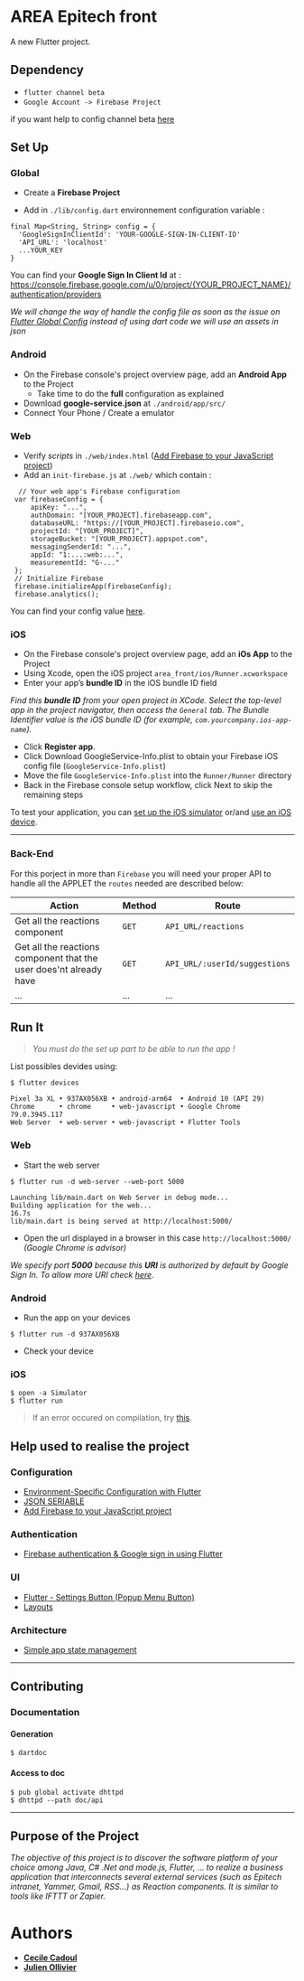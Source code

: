 # **AREA Epitech front**

A new Flutter project.

## **Dependency**

- `flutter channel beta`
- `Google Account -> Firebase Project`

if you want help to config channel beta [here](https://flutter.dev/docs/get-started/web)

## **Set Up**

### **Global**

- Create a **Firebase Project**

- Add in `./lib/config.dart` environnement configuration variable :
```
final Map<String, String> config = {
  'GoogleSignInClientId': 'YOUR-GOOGLE-SIGN-IN-CLIENT-ID'
  'API_URL': 'localhost'
  ...YOUR_KEY
}
```
You can find your **Google Sign In Client Id** at : https://console.firebase.google.com/u/0/project/{YOUR_PROJECT_NAME}/authentication/providers

*We will change the way of handle the config file as soon as the issue on [Flutter Global Config](https://github.com/Ephenodrom/Flutter-Global-Config/issues/9) instead of using dart code we will use an assets in json*

### **Android**

- On the Firebase console's project overview page, add an **Android App** to the Project
    - Take time to do the **full** configuration as explained
- Download **google-service.json** at `./android/app/src/`
- Connect Your Phone / Create a emulator

### **Web**

- Verify _scripts_ in `./web/index.html` ([Add Firebase to your JavaScript project](https://firebase.google.com/docs/web/setup#from-the-cdn))
- Add an `init-firebase.js` at `./web/` which contain :

```
  // Your web app's Firebase configuration
 var firebaseConfig = {
     apiKey: "...",
     authDomain: "[YOUR_PROJECT].firebaseapp.com",
     databaseURL: "https://[YOUR_PROJECT].firebaseio.com",
     projectId: "[YOUR_PROJECT]",
     storageBucket: "[YOUR_PROJECT].appspot.com",
     messagingSenderId: "...",
     appId: "1:...:web:...",
     measurementId: "G-..."
 };
 // Initialize Firebase
 firebase.initializeApp(firebaseConfig);
 firebase.analytics();
```

You can find your config value [here](http://support.google.com/firebase/answer/7015592).

### **iOS**

- On the Firebase console's project overview page, add an **iOs App** to the Project
- Using Xcode, open the iOS project `area_front/ios/Runner.xcworkspace`
- Enter your app’s **bundle ID** in the iOS bundle ID field

_Find this **bundle ID** from your open project in XCode. Select the top-level app in the project navigator, then access the `General` tab. The Bundle Identifier value is the iOS bundle ID (for example, `com.yourcompany.ios-app-name`)._

- Click **Register app**.
- Click Download GoogleService-Info.plist to obtain your Firebase iOS config file (`GoogleService-Info.plist`)
- Move the file `GoogleService-Info.plist` into the `Runner/Runner` directory
- Back in the Firebase console setup workflow, click Next to skip the remaining steps

To test your application, you can [set up the iOS simulator](https://flutter.dev/docs/get-started/install/macos#set-up-the-ios-simulator) or/and [use an iOS device](https://flutter.dev/docs/get-started/install/macos#deploy-to-ios-devices).


----
### Back-End

For this porject in more than `Firebase` you will need your proper API to handle all the APPLET the `routes` needed are described below:

| Action                                                             | Method | Route                         |
| ------------------------------------------------------------------ | ------ | ----------------------------- |
| Get all the reactions component                                    | `GET`  | `API_URL/reactions`           |
| Get all the reactions component that the user does'nt already have | `GET`  | `API_URL/:userId/suggestions` |
| ...                                                                | ...    | ...                           |

## **Run It**

> _You must do the set up part to be able to run the app !_

List possibles devides using:

```
$ flutter devices

Pixel 3a XL • 937AX056XB • android-arm64  • Android 10 (API 29)
Chrome      • chrome     • web-javascript • Google Chrome 79.0.3945.117
Web Server  • web-server • web-javascript • Flutter Tools
```

### **Web**

- Start the web server
```
$ flutter run -d web-server --web-port 5000

Launching lib/main.dart on Web Server in debug mode...
Building application for the web...                                16.7s
lib/main.dart is being served at http://localhost:5000/
```
- Open the url displayed in a browser in this case `http://localhost:5000/` *(Google Chrome is advisor)*


*We specify port **5000** because this **URI** is authorized by default by Google Sign In. To allow more URI check [here](https://console.developers.google.com/apis/credentials)*.

### **Android**

- Run the app on your devices
```
$ flutter run -d 937AX056XB
```

- Check your device

### **iOS**

```
$ open -a Simulator
$ flutter run
```
> If an error occured on compilation, try [this](https://github.com/flutter/flutter/issues/41383#issuecomment-549432413).

## **Help used to realise the project**

### Configuration

- [Environment-Specific Configuration with Flutter](https://flutterigniter.com/env-specific-configuration/)
- [JSON SERIABLE](https://pub.dev/packages/json_serializable#-readme-tab-)
- [Add Firebase to your JavaScript project](https://firebase.google.com/docs/web/setup#from-the-cdn)

### Authentication

- [Firebase authentication & Google sign in using Flutter](https://blog.codemagic.io/firebase-authentication-google-sign-in-using-flutter/)

### UI

- [Flutter - Settings Button (Popup Menu Button)](https://www.youtube.com/watch?v=CpjfR5rG2lM)
- [Layouts](https://flutter.dev/docs/development/ui/layout)

### Architecture

- [Simple app state management](https://flutter.dev/docs/development/data-and-backend/state-mgmt/simple)

---

## **Contributing**

### Documentation

#### Generation

```
$ dartdoc
```

#### Access to doc

```
$ pub global activate dhttpd
$ dhttpd --path doc/api
```

---

## **Purpose of the Project**

_The objective of this project is to discover the software platform of your choice among Java, C# .Net and mode.js, Flutter, ... to realize a business application that interconnects several external services (such as Epitech intranet, Yammer, Gmail, RSS...) as Reaction components.
It is similar to tools like IFTTT or Zapier._

# Authors

* **[Cecile Cadoul](cecile.cadoul@epitech.eu)**
* **[Julien Ollivier](julien.ollivier@epitech.eu)**
